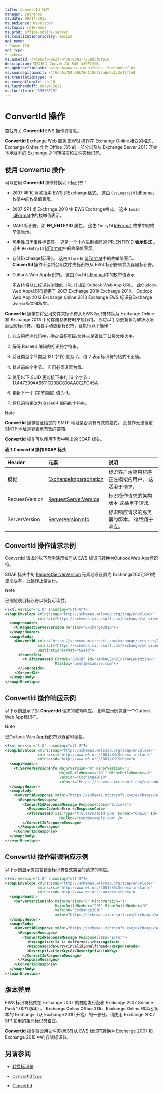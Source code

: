 ```yaml
---
title: ConvertId 操作
manager: sethgros
ms.date: 09/17/2015
ms.audience: Developer
ms.topic: reference
ms.prod: office-online-server
ms.localizationpriority: medium
api_name:
- ConvertId
api_type:
- schema
ms.assetid: 47d96cf6-9e2f-4fc0-9682-7258d3fbf918
description: 查找有关 ConvertId EWS 操作的信息。
ms.openlocfilehash: 04f20d8446ab3117adb3f00ea17f93c068eeffb9
ms.sourcegitcommit: 54f6cd5a704b36b76d110ee53a6d6c1c3e15f5a9
ms.translationtype: MT
ms.contentlocale: zh-CN
ms.lasthandoff: 09/24/2021
ms.locfileid: "59536629"
---
```

# <a name="convertid-operation"></a>ConvertId 操作

查找有关 **ConvertId** EWS 操作的信息。 
  
**ConvertId** Exchange Web 服务 (EWS) 操作在 Exchange Online 接受的格式、Exchange Online 作为 Office 365 的一部分以及从 Exchange Server 2013 开始本地版本的 Exchange 之间转换项和文件夹标识符。 
  
## <a name="using-the-convertid-operation"></a>使用 ConvertId 操作
<a name="bk_usingConvertId"> </a>

可以使用 **ConvertId** 操作转换以下标识符： 
  
- 2007 年 10 月初版中 EWS 的Exchange格式。 这由  `EwsLegacyId` [IdFormat](https://msdn.microsoft.com/library/microsoft.exchange.webservices.data.idformat%28v=exchg.80%29.aspx) 枚举中的枚举值表示。 
    
- 2007 SP1 或 Exchange 2010 中 EWS Exchange格式。 这由  `EwsId` [IdFormat](https://msdn.microsoft.com/library/microsoft.exchange.webservices.data.idformat%28v=exchg.80%29.aspx)中的枚举值表示。
    
- MAPI 标识符，如 **PR_ENTRYID** 属性。 这由  `EntryId` [IdFormat](https://msdn.microsoft.com/library/microsoft.exchange.webservices.data.idformat%28v=exchg.80%29.aspx) 枚举中的枚举值表示。 
    
- 可用性日历事件标识符。 这是一个十六进制编码的 PR_ENTRYID **表示形式** 。 这由  `HexEntryId` [IdFormat](https://msdn.microsoft.com/library/microsoft.exchange.webservices.data.idformat%28v=exchg.80%29.aspx)中的枚举值表示。
    
- 存储Exchange标识符。 这由  `StoreId` [IdFormat](https://msdn.microsoft.com/library/microsoft.exchange.webservices.data.idformat%28v=exchg.80%29.aspx)中的枚举值表示。 **ConvertId** 操作不会将公用文件夹标识符从 EWS 标识符转换为存储标识符。 
    
- Outlook Web App标识符。 这由 `OwaId` [IdFormat](https://msdn.microsoft.com/library/microsoft.exchange.webservices.data.idformat%28v=exchg.80%29.aspx)中的枚举值表示
    
    不支持将从此标识符创建的 URL 传递到Outlook Web App URL。 此Outlook Web App标识符适用于 2007 Exchange 2010 Exchange 2010。 Outlook Web App 2013 Exchange Online 2013 Exchange EWS 标识符Exchange Server版本和版本。
    
**ConvertId** 操作在将公用文件夹标识符从 EWS 标识符转换为 Exchange Online 和 Exchange 2013 中的存储标识符时不起作用。 你可以手动更新作为解决方法返回的标识符。 若要手动更新标识符，请执行以下操作： 
  
1. 在应用程序代码中，确定目标项目/文件夹是否位于公用文件夹中。 
    
2. 解码 Base64 编码的标识符字符串。
    
3. 验证类型字节类型 (21 字节) 值为 7。 值 7 表示标识符的格式不正确。
    
4. 跳过前四个字节。 它们必须设置为零。
    
5. 使用以下 GUID 更新接下来的 16 个字节：1A447390AA6611CD9BC800AA002FC45A
    
6. 更新下一个 (字节类型) 值为 9。
    
7. 将标识符更改为 Base64 编码的字符串。
    
> [!NOTE]
> **ConvertId** 操作验证给定的 SMTP 地址是否具有有效的格式。 此操作无法确定 SMTP 地址是否表示有效的邮箱。 
  
**ConvertId** 操作可以使用下表中列出的 SOAP 标头。 
  
**表 1.ConvertId 操作 SOAP 标头**

|**Header**|**元素**|**说明**|
|:-----|:-----|:-----|
|模拟  <br/> |[ExchangeImpersonation](exchangeimpersonation.md) <br/> |标识客户端应用程序正在模拟的用户。 这适用于请求。  <br/> |
|RequestVersion  <br/> |[RequestServerVersion](requestserverversion.md) <br/> |标识操作请求的架构版本 这适用于请求。  <br/> |
|ServerVersion  <br/> |[ServerVersionInfo](serverversioninfo.md) <br/> |标识响应请求的服务器的版本。 这适用于响应。  <br/> |
   
## <a name="convertid-operation-request-example"></a>ConvertId 操作请求示例
<a name="bk_usingConvertId"> </a>

ConvertId 请求的以下示例演示如何从 EWS 标识符转换为Outlook Web App标识符。 
  
SOAP 标头中的 [RequestServerVersion](requestserverversion.md) 元素必须设置为 Exchange2007_SP1或更高版本，此操作正常运行。 
  
> [!NOTE]
> 已缩短项目标识符以保持可读性。 
  
```XML
<?xml version="1.0" encoding="utf-8"?>
<soap:Envelope xmlns:soap="http://schemas.xmlsoap.org/soap/envelope/"
               xmlns:t="https://schemas.microsoft.com/exchange/services/2006/types">
  <soap:Header>
    <t:RequestServerVersion Version="Exchange2010"/>
  </soap:Header>
  <soap:Body>
    <ConvertId xmlns="https://schemas.microsoft.com/exchange/services/2006/messages"
               xmlns:t="https://schemas.microsoft.com/exchange/services/2006/types"
               DestinationFormat="OwaId">
      <SourceIds>
        <t:AlternateId Format="EwsId" Id="AAMkAGZhN2IxYTA0LWNiNzItN="
                       Mailbox="user1@example.com"/>
      </SourceIds>
    </ConvertId>
  </soap:Body>
</soap:Envelope>
```

## <a name="convertid-operation-response-example"></a>ConvertId 操作响应示例
<a name="bk_usingConvertId"> </a>

以下示例显示了对 **ConvertId** 请求的成功响应。 此响应示例包含一个Outlook Web App标识符。 
  
> [!NOTE]
> 已Outlook Web App标识符以保留可读性。 
  
```XML
<?xml version="1.0" encoding="utf-8"?>
<soap:Envelope xmlns:soap="http://schemas.xmlsoap.org/soap/envelope/" 
               xmlns:xsi="http://www.w3.org/2001/XMLSchema-instance" 
               xmlns:xsd="http://www.w3.org/2001/XMLSchema">
  <soap:Header>
    <t:ServerVersionInfo MajorVersion="8" MinorVersion="1" 
                         MajorBuildNumber="191" MinorBuildNumber="0" 
                         Version="Exchange2010" 
                         xmlns:t="https://schemas.microsoft.com/exchange/services/2006/types" />
  </soap:Header>
  <soap:Body>
    <ConvertIdResponse xmlns="https://schemas.microsoft.com/exchange/services/2006/messages">
      <ResponseMessages>
        <ConvertIdResponseMessage ResponseClass="Success">
          <ResponseCode>NoError</ResponseCode>
          <AlternateId xsi:type="t:AlternateIdType" Format="OwaId" Id="RgAAAAAS2%2" 
                         Mailbox="user@example.com" />
        </ConvertIdResponseMessage>
      </ResponseMessages>
    </ConvertIdResponse>
  </soap:Body>
</soap:Envelope>
```

## <a name="convertid-operation-error-response-example"></a>ConvertId 操作错误响应示例
<a name="bk_usingConvertId"> </a>

以下示例显示对包含错误标识符格式类型的请求的响应。
  
```XML
<?xml version="1.0" encoding="utf-8"?>
<soap:Envelope xmlns:soap="http://schemas.xmlsoap.org/soap/envelope/"
               xmlns:xsi="http://www.w3.org/2001/XMLSchema-instance"
               xmlns:xsd="http://www.w3.org/2001/XMLSchema">
  <soap:Header>
    <ServerVersionInfo MajorVersion="8" MinorVersion="1" 
                       MajorBuildNumber="206" MinorBuildNumber="0"
                       Version="Exchange2010" 
                       xmlns="https://schemas.microsoft.com/exchange/services/2006/types" />
  </soap:Header>
  <soap:Body>
    <ConvertIdResponse xmlns="https://schemas.microsoft.com/exchange/services/2006/messages">
      <ResponseMessages>
        <ConvertIdResponseMessage ResponseClass="Error">
          <MessageText>Id is malformed.</MessageText>
          <ResponseCode>ErrorInvalidIdMalformed</ResponseCode>
          <DescriptiveLinkKey>0</DescriptiveLinkKey>
        </ConvertIdResponseMessage>
      </ResponseMessages>
    </ConvertIdResponse>
  </soap:Body>
</soap:Envelope>
```

## <a name="version-differences"></a>版本差异
<a name="bk_ConvertIdVersionDiff"> </a>

EWS 标识符格式在 Exchange 2007 的初始发行版和 Exchange 2007 Service Pack 1 (SP1 版本) 。 Exchange Online Office 365、Exchange Online 和本地版本的 Exchange（从 Exchange 2010 开始）的一部分，请使用 Exchange 2007 SP1 使用的相同标识符格式。
  
**ConvertId** 操作将公用文件夹标识符从 EWS 标识符转换为 Exchange 2007 和 Exchange 2010 中的存储标识符。 
  
## <a name="see-also"></a>另请参阅
<a name="bk_ConvertIdVersionDiff"> </a>

- [转换标识符](https://msdn.microsoft.com/library/a5391746-b6ef-4f48-8fc8-8255258651aa%28Office.15%29.aspx)
    
- [ConvertIdType](https://msdn.microsoft.com/library/ExchangeWebServices.ConvertIdType.aspx)
    
- [ConvertId](https://msdn.microsoft.com/library/ExchangeWebServices.ExchangeServiceBinding.ConvertId.aspx)
    

